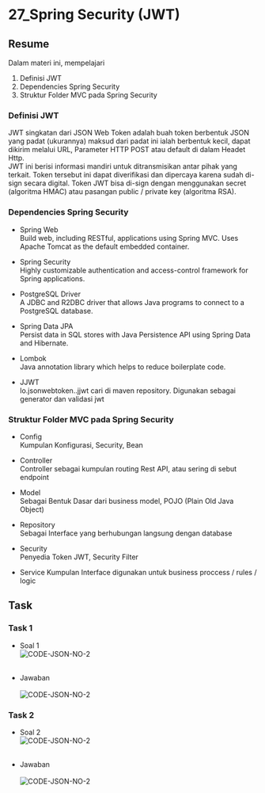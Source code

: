 # 27_Spring Security (JWT)

## Resume

Dalam materi ini, mempelajari <br />

1. Definisi JWT <br />
2. Dependencies Spring Security <br />
3. Struktur Folder MVC pada Spring Security<br />

### Definisi JWT

JWT singkatan dari JSON Web Token adalah buah token berbentuk JSON yang padat (ukurannya) maksud dari padat ini ialah berbentuk kecil, dapat dikirim melalui URL, Parameter HTTP POST atau default di dalam Headet Http.<br />JWT ini berisi informasi mandiri untuk ditransmisikan antar pihak yang terkait. Token tersebut ini dapat diverifikasi dan dipercaya karena sudah di-sign secara digital. Token JWT bisa di-sign dengan menggunakan secret (algoritma HMAC) atau pasangan public / private key (algoritma RSA).

### Dependencies Spring Security

- Spring Web <br />
  Build web, including RESTful, applications using Spring MVC.
  Uses Apache Tomcat as the default embedded container.<br />

- Spring Security <br />
  Highly customizable authentication and access-control
  framework for Spring applications.<br />

- PostgreSQL Driver<br />
  A JDBC and R2DBC driver that allows Java programs to
  connect to a PostgreSQL database.<br />

- Spring Data JPA<br />
  Persist data in SQL stores with Java Persistence API using
  Spring Data and Hibernate.<br />

- Lombok<br />
  Java annotation library which helps to reduce boilerplate code.<br />

- JJWT<br />
  lo.jsonwebtoken..jjwt cari di maven repository. Digunakan
  sebagai generator dan validasi jwt<br />

### Struktur Folder MVC pada Spring Security

- Config<br />
  Kumpulan Konfigurasi, Security, Bean<br />

- Controller<br />
  Controller sebagai kumpulan routing Rest API, atau sering di
  sebut endpoint<br />

- Model<br />
  Sebagai Bentuk Dasar dari business model, POJO (Plain Old
  Java Object)<br />

- Repository<br />
  Sebagai Interface yang berhubungan langsung dengan
  database<br />

- Security<br />
  Penyedia Token JWT, Security Filter<br />

- Service
  Kumpulan Interface digunakan untuk business proccess /
  rules / logic

## Task

### Task 1

- Soal 1<br />
  ![CODE-JSON-NO-2]()<br /><br />

- Jawaban <br /><br />
  ![CODE-JSON-NO-2]()

### Task 2

- Soal 2<br />
  ![CODE-JSON-NO-2]()<br /><br />

- Jawaban <br /><br />
  ![CODE-JSON-NO-2]()
